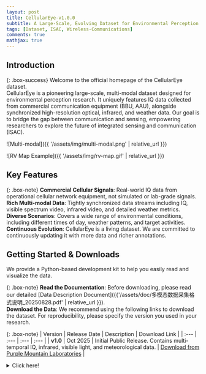 ```yaml
---
layout: post
title: CellularEye-v1.0.0
subtitle: A Large-Scale, Evolving Dataset for Environmental Perception Using Commercial Cellular Networks
tags: [Dataset, ISAC, Wireless-Communications]
comments: true
mathjax: true
---
```


## Introduction

{: .box-success}
Welcome to the official homepage of the CellularEye dataset.   
CellularEye is a pioneering large-scale, multi-modal dataset designed for environmental perception research. It uniquely features IQ data collected from commercial communication equipment (BBU, AAU), alongside synchronized high-resolution optical, infrared, and weather data. Our goal is to bridge the gap between communication and sensing, empowering researchers to explore the future of integrated sensing and communication (ISAC).

![Multi-modal]({{ '/assets/img/multi-modal.png' | relative_url }})

![RV Map Example]({{ '/assets/img/rv-map.gif' | relative_url }})


## Key Features

{: .box-note}
**Commercial Cellular Signals**: Real-world IQ data from operational cellular network equipment, not simulated or lab-grade signals.  
**Rich Multi-modal Data**: Tightly synchronized data streams including IQ, visible spectrum video, infrared video, and detailed weather metrics.  
**Diverse Scenarios**: Covers a wide range of environmental conditions, including different times of day, weather patterns, and target activities.  
**Continuous Evolution**: CellularEye is a living dataset. We are committed to continuously updating it with more data and richer annotations.  

## Getting Started & Downloads

We provide a Python-based development kit to help you easily read and visualize the data.

{: .box-note}
**Read the Documentation**: Before downloading, please read our detailed [Data Description Document]({{'/assets/doc/多模态数据采集格式说明_20250828.pdf' | relative_url }}).   
**Download the Data**: We recommend using the following links to download the dataset. For reproducibility, please specify the version you used in your research.

{: .box-note}
| Version | Release Date | Description | Download Link |
| :--- | :--- | :--- | :--- |
| **v1.0** | Oct 2025 | Initial Public Release. Contains multi-temporal IQ, infrared, visible light, and meteorological data. | [Download from Purple Mountain Laboratories](http://pmldatanet.com.cn/) |

<details markdown="1">
<summary>Click here!</summary>
Here you can see an **expandable** section
</details>



